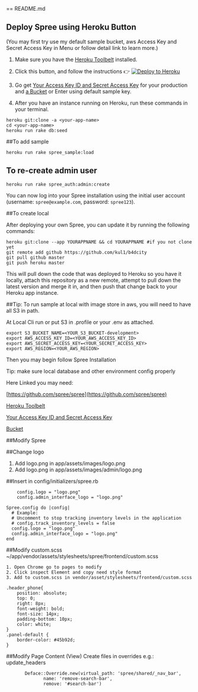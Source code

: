 == README.md

## Deploy Spree using Heroku Button
(You may first try use my default sample bucket, aws Access Key and Secret Access Key in Menu or follow detail link to learn more.)

1. Make sure you have the [Heroku Toolbelt](https://toolbelt.heroku.com) installed.

2. Click this button, and follow the instructions :point_right: [![Deploy to Heroku](https://www.herokucdn.com/deploy/button.svg)](https://heroku.com/deploy)

3. Go get [Your Access Key ID and Secret Access Key](http://docs.aws.amazon.com/AWSSimpleQueueService/latest/SQSGettingStartedGuide/AWSCredentials.html) for your production and [a Bucket](http://docs.aws.amazon.com/AmazonS3/latest/gsg/CreatingABucket.html) or Enter using default sample key.

4. After you have an instance running on Heroku, run these commands in your terminal.


```
heroku git:clone -a <your-app-name>
cd <your-app-name>
heroku run rake db:seed
```
##To add sample

```
heroku run rake spree_sample:load
```
## To re-create admin user
```
heroku run rake spree_auth:admin:create
```

You can now log into your Spree installation using the initial user account (username: `spree@example.com`,  password: `spree123`).


##To create local

After deploying your own Spree, you can update it by running the following commands:
```
heroku git:clone --app YOURAPPNAME && cd YOURAPPNAME #if you not clone yet
git remote add github https://github.com/kul1/b4dcity
git pull github master 
git push heroku master
```

This will pull down the code that was deployed to Heroku so you have it locally, attach this repository as a new remote, attempt to pull down the latest version and merge it in, and then push that change back to your Heroku app instance.



##Tip:
To run sample at local with image store in aws, you will need to have all S3 in path.

At Local Cli run or put S3 in .profile or your .env as attached.


```
export S3_BUCKET_NAME=<YOUR_S3_BUCKET-development> 
export AWS_ACCESS_KEY_ID=<YOUR_AWS_ACCESS_KEY_ID> 
export AWS_SECRET_ACCESS_KEY=<YOUR_SECRET_ACCESS_KEY> 
export AWS_REGION=<YOUR_AWS_REGION>
```

Then you may begin follow Spree Installation

Tip: make sure local database and other environment config properly  

Here Linked you may need:

   [https://github.com/spree/spree](https://github.com/spree/spree)

   [Heroku Toolbelt](https://toolbelt.heroku.com)

   [Your Access Key ID and Secret Access Key](http://docs.aws.amazon.com/AWSSimpleQueueService/latest/SQSGettingStartedGuide/AWSCredentials.html)

   [Bucket](http://docs.aws.amazon.com/AmazonS3/latest/gsg/CreatingABucket.html)

##Modify Spree


##Change logo
1. Add logo.png in app/assets/images/logo.png 
2. Add logo.png in app/assets/images/admin/logo.png

##Insert in config/initializers/spree.rb
```
    config.logo = "logo.png"
    config.admin_interface_logo = "logo.png"
```

```
Spree.config do |config|
  # Example:
  # Uncomment to stop tracking inventory levels in the application
  # config.track_inventory_levels = false
  config.logo = "logo.png"
  config.admin_interface_logo = "logo.png"
end
```
##Modify custom.scss
~/app/vendor/assets/stylesheets/spree/frontend/custom.scss

    1. Open Chrome go to pages to modify
    2. Click inspect Element and copy need style format 
    3. Add to custom.scss in vendor/asset/stylesheets/frontend/custom.scss

```
.header_phone{
	position: absolute;
	top: 0;
	right: 8px;
	font-weight: bold;
	font-size: 14px;
	padding-bottom: 10px;
	color: white;
}
.panel-default {
    border-color: #45b92d;
}
```

##Modify Page Content (View)
Create files in overrides e.g.: update_headers
```
       Deface::Override.new(virtual_path: 'spree/shared/_nav_bar',     
              name: 'remove-search-bar',      
              remove: '#search-bar')  
```




